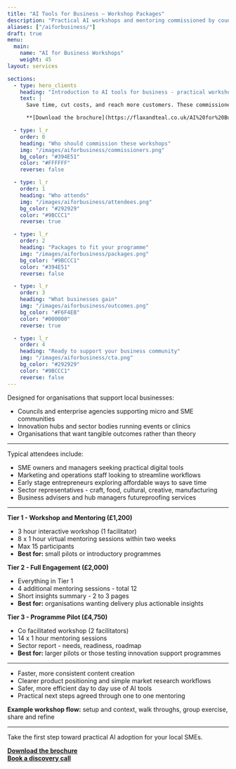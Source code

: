 ```yaml
---
title: "AI Tools for Business – Workshop Packages"
description: "Practical AI workshops and mentoring commissioned by councils, enterprise agencies, and hubs to support local SMEs."
aliases: ["/aiforbusiness/"]
draft: true
menu:
  main:
    name: "AI for Business Workshops"
    weight: 45
layout: services

sections:
  - type: hero_clients
    heading: "Introduction to AI tools for business - practical workshops for your community"
    text: |
      Save time, cut costs, and reach more customers. These commissioned workshops help councils, enterprise agencies, and hubs deliver real value to their SME communities with practical, hands-on AI training.

      **[Download the brochure](https://flaxandteal.co.uk/AI%20for%20Business%20Workshop%20Packages.pdf)**  |  **[Book a discovery call](mailto:info@flaxandteal.co.uk)**

  - type: l_r
    order: 0
    heading: "Who should commission these workshops"
    img: "/images/aiforbusiness/commissioners.png"
    bg_color: "#394E51"
    color: "#FFFFFF"
    reverse: false

  - type: l_r
    order: 1
    heading: "Who attends"
    img: "/images/aiforbusiness/attendees.png"
    bg_color: "#292929"
    color: "#9BCCC1"
    reverse: true

  - type: l_r
    order: 2
    heading: "Packages to fit your programme"
    img: "/images/aiforbusiness/packages.png"
    bg_color: "#9BCCC1"
    color: "#394E51"
    reverse: false

  - type: l_r
    order: 3
    heading: "What businesses gain"
    img: "/images/aiforbusiness/outcomes.png"
    bg_color: "#F6F4EB"
    color: "#000000"
    reverse: true

  - type: l_r
    order: 4
    heading: "Ready to support your business community"
    img: "/images/aiforbusiness/cta.png"
    bg_color: "#292929"
    color: "#9BCCC1"
    reverse: false
---
```


<!-- BODY CHUNK for order: 0 -->
Designed for organisations that support local businesses:
- Councils and enterprise agencies supporting micro and SME communities
- Innovation hubs and sector bodies running events or clinics
- Organisations that want tangible outcomes rather than theory

<hr>

<!-- BODY CHUNK for order: 1 -->
Typical attendees include:
- SME owners and managers seeking practical digital tools
- Marketing and operations staff looking to streamline workflows
- Early stage entrepreneurs exploring affordable ways to save time
- Sector representatives - craft, food, cultural, creative, manufacturing
- Business advisers and hub managers futureproofing services

<hr>

<!-- BODY CHUNK for order: 2 -->
**Tier 1 - Workshop and Mentoring (£1,200)**  
- 3 hour interactive workshop (1 facilitator)  
- 8 x 1 hour virtual mentoring sessions within two weeks  
- Max 15 participants  
- **Best for:** small pilots or introductory programmes

**Tier 2 - Full Engagement (£2,000)**  
- Everything in Tier 1  
- 4 additional mentoring sessions - total 12  
- Short insights summary - 2 to 3 pages  
- **Best for:** organisations wanting delivery plus actionable insights

**Tier 3 - Programme Pilot (£4,750)**  
- Co facilitated workshop (2 facilitators)  
- 14 x 1 hour mentoring sessions  
- Sector report - needs, readiness, roadmap  
- **Best for:** larger pilots or those testing innovation support programmes

<hr>

<!-- BODY CHUNK for order: 3 -->
- Faster, more consistent content creation  
- Clearer product positioning and simple market research workflows  
- Safer, more efficient day to day use of AI tools  
- Practical next steps agreed through one to one mentoring  

**Example workshop flow:** setup and context, walk throughs, group exercise, share and refine

<hr>

<!-- BODY CHUNK for order: 4 -->
Take the first step toward practical AI adoption for your local SMEs.

**[Download the brochure](https://flaxandteal.co.uk/AI%20for%20Business%20Workshop%20Packages.pdf)**  
**[Book a discovery call](mailto:info@flaxandteal.co.uk)**
